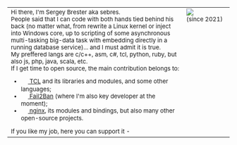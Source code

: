 <table class="d-table" align="center" style="vertical-align:top" cellspacing="0" cellpadding="0"><tr>
  <td valign="top"><sub>
  Hi there,
  I'm Sergey Brester aka sebres.<br/>
  People said that I can code with both hands tied behind his back (no matter what, from rewrite a Linux kernel or inject into Windows core, up to scripting of some asynchronous multi-tasking big-data task with embedding directly in a running database service)... and I must admit it is true.<br/>
  My preffered langs are c/c++, asm, c#, tcl, python, ruby, but also js, php, java, scala, etc.<br/>
  If I get time to open source, the main contribution belongs to:<ul>
    <li><a href="https://core.tcl-lang.org/tcl/timeline?udc=1&ss=x&n=50&y=all&advm=0&u=sebres"><img src="http://mirror1.tcl-lang.org/tcl_feather_256x256.png" valign="middle" height="16"/> TCL</a> and its libraries and modules, and some other languages;</li>
    <li><a href="/fail2ban/fail2ban"><img src="https://avatars.githubusercontent.com/u/1087378?s=60&v=4" valign="middle" height="16"/> Fail2Ban</a> (where I'm also key developer at the moment);</li>
    <li><a href="//nginx.org"><img src="https://www.nginx.com/resources/wiki/_static/img/nginx-plus-icon.png" valign="middle" height="16"/> nginx</a>, its modules and bindings, but also many other open-source projects.</li>
  </ul>If you like my job, here you can support it - <a href="https://www.paypal.com/paypalme/sebres"><img src="https://www.paypalobjects.com/en_US/i/btn/btn_donate_SM.gif" valign="middle" height="16"/></a>
  </sub></td>
<!--
  <td valign="top"><img src="https://github-readme-stats.vercel.app/api?username=sebres&show_icons=true&layout=compact&hide=stars&include_all_commits=true" valign="middle"/></td>
  <td valign="top"><img src="https://github-readme-stats.vercel.app/api/top-langs/?username=sebres&langs_count=10&hide=makefile,xs&layout=compact" valign="middle"/></td>
-->
  <td width="90pt" valign="top"><img src="https://visitor-badge.laobi.icu/badge?page_id=sebres.sebres" valign="middle"/></br><sup>(since 2021)</sup></td>
</tr></table>

